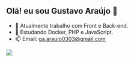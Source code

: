 ## Olá! eu sou Gustavo Araújo 👋

<!--
**gu0303/gu0303** is a ✨ _special_ ✨ repository because its `README.md` (this file) appears on your GitHub profile.

Here are some ideas to get you started:-->

- 🔭 Atualmente trabalho com Front e Back-end.
- 🌱 Estudando Docker, PHP e JavaScript.
- 📫 Email: ga.araujo0303@gmail.com

<picture>
  <source
    srcset="https://github-readme-stats.vercel.app/api?username=gu0303&show_icons=true&theme=dark"
    media="(prefers-color-scheme: dark)"
  />
  <source
    srcset="https://github-readme-stats.vercel.app/api?username=gu0303&show_icons=true"
    media="(prefers-color-scheme: light), (prefers-color-scheme: no-preference)"
  />
  <img src="https://github-readme-stats.vercel.app/api?username=gu0303&show_icons=true" />
</picture>
